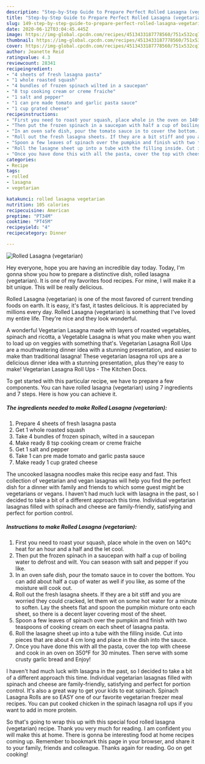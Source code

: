 ```yaml
---
description: "Step-by-Step Guide to Prepare Perfect Rolled Lasagna (vegetarian)"
title: "Step-by-Step Guide to Prepare Perfect Rolled Lasagna (vegetarian)"
slug: 149-step-by-step-guide-to-prepare-perfect-rolled-lasagna-vegetarian
date: 2020-06-12T03:04:45.445Z
image: https://img-global.cpcdn.com/recipes/4513433187778560/751x532cq70/rolled-lasagna-vegetarian-recipe-main-photo.jpg
thumbnail: https://img-global.cpcdn.com/recipes/4513433187778560/751x532cq70/rolled-lasagna-vegetarian-recipe-main-photo.jpg
cover: https://img-global.cpcdn.com/recipes/4513433187778560/751x532cq70/rolled-lasagna-vegetarian-recipe-main-photo.jpg
author: Jeanette Reid
ratingvalue: 4.3
reviewcount: 28341
recipeingredient:
- "4 sheets of fresh lasagna pasta"
- "1 whole roasted squash"
- "4 bundles of frozen spinach wilted in a saucepan"
- "8 tsp cooking cream or creme fraiche"
- "1 salt and pepper"
- "1 can pre made tomato and garlic pasta sauce"
- "1 cup grated cheese"
recipeinstructions:
- "First you need to roast your squash, place whole in the oven on 140*c heat for an hour and a half and the  let cool."
- "Then put the frozen spinach in a saucepan with half a cup of boiling water to defrost and wilt. You can season with salt and pepper if you like."
- "In an oven safe dish, pour the tomato sauce in to cover the bottom. You can add about half a cup of water as well if you like, as some of the moisture will cook out."
- "Roll out the fresh lasagna sheets. If they are a bit stiff and you are worried they could cracked, let them wit on some hot water for a minute to soften. Lay the sheets flat and spoon the pumpkin mixture onto each sheet, so there is a decent layer covering most of the sheet."
- "Spoon a few leaves of spinach over the pumpkin and finish with two teaspoons of cooking cream on each sheet of lasagna pasta."
- "Roll the lasagne sheet up into a tube with the filling inside. Cut into pieces that are about 4 cm long and place in the dish into the sauce."
- "Once you have done this with all the pasta, cover the top with cheese and cook in an oven on 350°F for 30 minutes. Then serve with some crusty garlic bread and Enjoy!"
categories:
- Recipe
tags:
- rolled
- lasagna
- vegetarian

katakunci: rolled lasagna vegetarian 
nutrition: 105 calories
recipecuisine: American
preptime: "PT34M"
cooktime: "PT45M"
recipeyield: "4"
recipecategory: Dinner

---
```



![Rolled Lasagna (vegetarian)](https://img-global.cpcdn.com/recipes/4513433187778560/751x532cq70/rolled-lasagna-vegetarian-recipe-main-photo.jpg)

Hey everyone, hope you are having an incredible day today. Today, I'm gonna show you how to prepare a distinctive dish, rolled lasagna (vegetarian). It is one of my favorites food recipes. For mine, I will make it a bit unique. This will be really delicious.

Rolled Lasagna (vegetarian) is one of the most favored of current trending foods on earth. It is easy, it's fast, it tastes delicious. It is appreciated by millions every day. Rolled Lasagna (vegetarian) is something that I've loved my entire life. They're nice and they look wonderful.

A wonderful Vegetarian Lasagna made with layers of roasted vegetables, spinach and ricotta, a Vegetable Lasagna is what you make when you want to load up on veggies with something that&#39;s. Vegetarian Lasagna Roll Ups are a mouthwatering dinner idea with a stunning presentation, and easier to make than traditional lasagna! These vegetarian lasagna roll ups are a delicious dinner idea with a stunning presentation, plus they&#39;re easy to make! Vegetarian Lasagna Roll Ups - The Kitchen Docs.


To get started with this particular recipe, we have to prepare a few components. You can have rolled lasagna (vegetarian) using 7 ingredients and 7 steps. Here is how you can achieve it.

<!--inarticleads1-->

##### The ingredients needed to make Rolled Lasagna (vegetarian):

1. Prepare 4 sheets of fresh lasagna pasta
1. Get 1 whole roasted squash
1. Take 4 bundles of frozen spinach, wilted in a saucepan
1. Make ready 8 tsp cooking cream or creme fraiche
1. Get 1 salt and pepper
1. Take 1 can pre made tomato and garlic pasta sauce
1. Make ready 1 cup grated cheese


The uncooked lasagna noodles make this recipe easy and fast. This collection of vegetarian and vegan lasagnas will help you find the perfect dish for a dinner with family and friends to which some guest might be vegetarians or vegans. I haven&#39;t had much luck with lasagna in the past, so I decided to take a bit of a different approach this time. Individual vegetarian lasagnas filled with spinach and cheese are family-friendly, satisfying and perfect for portion control. 

<!--inarticleads2-->

##### Instructions to make Rolled Lasagna (vegetarian):

1. First you need to roast your squash, place whole in the oven on 140*c heat for an hour and a half and the  let cool.
1. Then put the frozen spinach in a saucepan with half a cup of boiling water to defrost and wilt. You can season with salt and pepper if you like.
1. In an oven safe dish, pour the tomato sauce in to cover the bottom. You can add about half a cup of water as well if you like, as some of the moisture will cook out.
1. Roll out the fresh lasagna sheets. If they are a bit stiff and you are worried they could cracked, let them wit on some hot water for a minute to soften. Lay the sheets flat and spoon the pumpkin mixture onto each sheet, so there is a decent layer covering most of the sheet.
1. Spoon a few leaves of spinach over the pumpkin and finish with two teaspoons of cooking cream on each sheet of lasagna pasta.
1. Roll the lasagne sheet up into a tube with the filling inside. Cut into pieces that are about 4 cm long and place in the dish into the sauce.
1. Once you have done this with all the pasta, cover the top with cheese and cook in an oven on 350°F for 30 minutes. Then serve with some crusty garlic bread and Enjoy!


I haven&#39;t had much luck with lasagna in the past, so I decided to take a bit of a different approach this time. Individual vegetarian lasagnas filled with spinach and cheese are family-friendly, satisfying and perfect for portion control. It&#39;s also a great way to get your kids to eat spinach. Spinach Lasagna Rolls are so EASY one of our favorite vegetarian freezer meal recipes. You can put cooked chicken in the spinach lasagna roll ups if you want to add in more protein. 

So that's going to wrap this up with this special food rolled lasagna (vegetarian) recipe. Thank you very much for reading. I am confident you will make this at home. There is gonna be interesting food at home recipes coming up. Remember to bookmark this page in your browser, and share it to your family, friends and colleague. Thanks again for reading. Go on get cooking!
